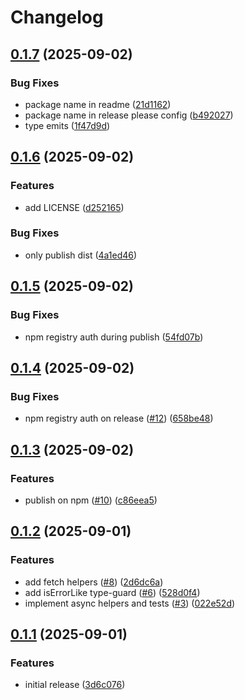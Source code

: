 # Changelog

## [0.1.7](https://github.com/StefanWin/swinte-common/compare/common-v0.1.6...common-v0.1.7) (2025-09-02)


### Bug Fixes

* package name in readme ([21d1162](https://github.com/StefanWin/swinte-common/commit/21d1162a3416aacc7fd851dcb935545719c88221))
* package name in release please config ([b492027](https://github.com/StefanWin/swinte-common/commit/b492027cff9594930dbb0be365f37cead7d6b1a1))
* type emits ([1f47d9d](https://github.com/StefanWin/swinte-common/commit/1f47d9d683f85ffe5a7f12f20412ed2b05fcb073))

## [0.1.6](https://github.com/StefanWin/swinte-common/compare/common-v0.1.5...common-v0.1.6) (2025-09-02)


### Features

* add LICENSE ([d252165](https://github.com/StefanWin/swinte-common/commit/d252165548b4c9a1af03570a78ed93916543ff7d))


### Bug Fixes

* only publish dist ([4a1ed46](https://github.com/StefanWin/swinte-common/commit/4a1ed46f3bdfcf757ca9b535c6d3567e6ac19519))

## [0.1.5](https://github.com/StefanWin/swinte-common/compare/common-v0.1.4...common-v0.1.5) (2025-09-02)


### Bug Fixes

* npm registry auth during publish ([54fd07b](https://github.com/StefanWin/swinte-common/commit/54fd07b0ad2f6e5eb5d1a130281e62d2d6ddb60c))

## [0.1.4](https://github.com/StefanWin/swinte-common/compare/common-v0.1.3...common-v0.1.4) (2025-09-02)


### Bug Fixes

* npm registry auth on release ([#12](https://github.com/StefanWin/swinte-common/issues/12)) ([658be48](https://github.com/StefanWin/swinte-common/commit/658be485415ef43756350cc94c2ce716e3f38f0b))

## [0.1.3](https://github.com/StefanWin/swinte-common/compare/common-v0.1.2...common-v0.1.3) (2025-09-02)


### Features

* publish on npm ([#10](https://github.com/StefanWin/swinte-common/issues/10)) ([c86eea5](https://github.com/StefanWin/swinte-common/commit/c86eea5d71f7bddef957001812c2df250383b9d5))

## [0.1.2](https://github.com/StefanWin/swinte-common/compare/common-v0.1.1...common-v0.1.2) (2025-09-01)


### Features

* add fetch helpers ([#8](https://github.com/StefanWin/swinte-common/issues/8)) ([2d6dc6a](https://github.com/StefanWin/swinte-common/commit/2d6dc6a40987c3a9082b80c0fbaf3f692c481dea))
* add isErrorLike type-guard ([#6](https://github.com/StefanWin/swinte-common/issues/6)) ([528d0f4](https://github.com/StefanWin/swinte-common/commit/528d0f4ce8140da3b83dbd4fda398a2a87b1d151))
* implement async helpers and tests ([#3](https://github.com/StefanWin/swinte-common/issues/3)) ([022e52d](https://github.com/StefanWin/swinte-common/commit/022e52dc9ad8301d1cfb757e0b4db926d9a7e905))

## [0.1.1](https://github.com/StefanWin/swinte-common/compare/common-v0.1.0...common-v0.1.1) (2025-09-01)


### Features

* initial release ([3d6c076](https://github.com/StefanWin/swinte-common/commit/3d6c0768e71424cafcf4a52d8ef933b4f73f44db))
